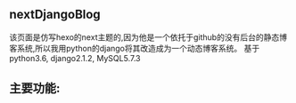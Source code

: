 ## nextDjangoBlog
该页面是仿写hexo的next主题的,因为他是一个依托于github的没有后台的静态博客系统,所以我用python的django将其改造成为一个动态博客系统。
基于python3.6, django2.1.2, MySQL5.7.3
## 主要功能:

